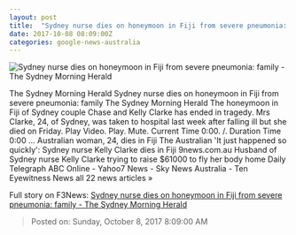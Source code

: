 ```yaml
---
layout: post
title:  "Sydney nurse dies on honeymoon in Fiji from severe pneumonia: family - The Sydney Morning Herald"
date: 2017-10-08 08:09:00Z
categories: google-news-australia
---
```


![Sydney nurse dies on honeymoon in Fiji from severe pneumonia: family - The Sydney Morning Herald](http://www.smh.com.au/content/dam/images/g/y/w/b/i/j/image.related.articleLeadwide.620x349.gywbjn.png/1507363974961.jpg)

The Sydney Morning Herald Sydney nurse dies on honeymoon in Fiji from severe pneumonia: family The Sydney Morning Herald The honeymoon in Fiji of Sydney couple Chase and Kelly Clarke has ended in tragedy. Mrs Clarke, 24, of Sydney, was taken to hospital last week after falling ill but she died on Friday. Play Video. Play. Mute. Current Time 0:00. /. Duration Time 0:00 ... Australian woman, 24, dies in Fiji The Australian 'It just happened so quickly': Sydney nurse Kelly Clarke dies in Fiji 9news.com.au Husband of Sydney nurse Kelly Clarke trying to raise $61000 to fly her body home Daily Telegraph ABC Online - Yahoo7 News - Sky News Australia - Ten Eyewitness News all 22 news articles »


Full story on F3News: [Sydney nurse dies on honeymoon in Fiji from severe pneumonia: family - The Sydney Morning Herald](http://www.f3nws.com/n/aDEYpC)

> Posted on: Sunday, October 8, 2017 8:09:00 AM

